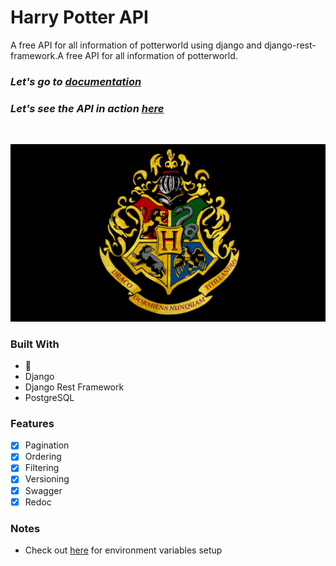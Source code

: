 # Harry Potter API

A free API for all information of potterworld using django and django-rest-framework.A free API for all information of potterworld.

### _**Let's go to [documentation](https://potterworld-api.herokuapp.com/redoc/)**_

### _**Let's see the API in action [here](https://potterworld-api.herokuapp.com/swagger/)**_

<br/>

![](/assets/logo.jpg)

### **Built With**
- :blue_heart:
- Django
- Django Rest Framework
- PostgreSQL

### **Features**
- [x] Pagination
- [x] Ordering
- [x] Filtering
- [x] Versioning
- [x] Swagger
- [x] Redoc

### **Notes**
- Check out [here](./.env.example) for environment variables setup




